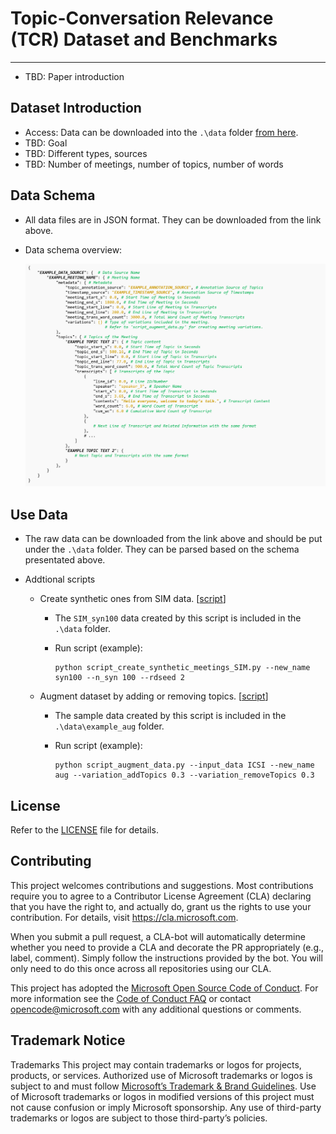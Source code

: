 # Topic-Conversation Relevance (TCR) Dataset and Benchmarks
---
* TBD: Paper introduction

## Dataset Introduction
* Access: Data can be downloaded into the ```.\data``` folder [from here](https://mtmdata.blob.core.windows.net/data-share/topic_conversation.zip).
* TBD: Goal
* TBD: Different types, sources
* TBD: Number of meetings, number of topics, number of words

## Data Schema
* All data files are in JSON format. They can be downloaded from the link above.
* Data schema overview:

    <img src="img/data_schema.PNG" alt="Data Schema" width="1400">

## Use Data

* The raw data can be downloaded from the link above and should be put under the ```.\data``` folder. They can be parsed based on the schema presentated above.

* Addtional scripts

    * Create synthetic ones from SIM data. [[script](script_create_synthetic_meetings_SIM.py)]
        * The ```SIM_syn100``` data created by this script is included in the ```.\data``` folder.
        * Run script (example):
        
            ```
            python script_create_synthetic_meetings_SIM.py --new_name syn100 --n_syn 100 --rdseed 2
            ```

    * Augment dataset by adding or removing topics. [[script](script_augment_data.py)]
        * The sample data created by this script is included in the ```.\data\example_aug``` folder.
        * Run script (example):

            ```
            python script_augment_data.py --input_data ICSI --new_name aug --variation_addTopics 0.3 --variation_removeTopics 0.3
            ```

## License
Refer to the [LICENSE](LICENSE) file for details.

## Contributing

This project welcomes contributions and suggestions. Most contributions require you to
agree to a Contributor License Agreement (CLA) declaring that you have the right to,
and actually do, grant us the rights to use your contribution. For details, visit
https://cla.microsoft.com.

When you submit a pull request, a CLA-bot will automatically determine whether you need
to provide a CLA and decorate the PR appropriately (e.g., label, comment). Simply follow the
instructions provided by the bot. You will only need to do this once across all repositories using our CLA.

This project has adopted the [Microsoft Open Source Code of Conduct](https://opensource.microsoft.com/codeofconduct/).
For more information see the [Code of Conduct FAQ](https://opensource.microsoft.com/codeofconduct/faq/)
or contact [opencode@microsoft.com](mailto:opencode@microsoft.com) with any additional questions or comments.

## Trademark Notice
Trademarks This project may contain trademarks or logos for projects, products, or services. Authorized use of Microsoft trademarks or logos is subject to and must follow [Microsoft’s Trademark & Brand Guidelines](https://www.microsoft.com/en-us/legal/intellectualproperty/trademarks/usage/general). Use of Microsoft trademarks or logos in modified versions of this project must not cause confusion or imply Microsoft sponsorship. Any use of third-party trademarks or logos are subject to those third-party’s policies.